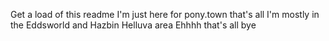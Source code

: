 Get a load of this readme
I'm just here for pony.town that's all
I'm mostly in the Eddsworld and Hazbin Helluva area
Ehhhh that's all bye
